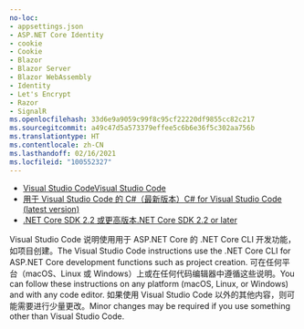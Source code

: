 ```yaml
---
no-loc:
- appsettings.json
- ASP.NET Core Identity
- cookie
- Cookie
- Blazor
- Blazor Server
- Blazor WebAssembly
- Identity
- Let's Encrypt
- Razor
- SignalR
ms.openlocfilehash: 33d6e9a9059c99f8c95cf22220df9855cc82c217
ms.sourcegitcommit: a49c47d5a573379effee5c6b6e36f5c302aa756b
ms.translationtype: HT
ms.contentlocale: zh-CN
ms.lasthandoff: 02/16/2021
ms.locfileid: "100552327"
---
```

* [<span data-ttu-id="fa9c2-101">Visual Studio Code</span><span class="sxs-lookup"><span data-stu-id="fa9c2-101">Visual Studio Code</span></span>](https://code.visualstudio.com/download)
* [<span data-ttu-id="fa9c2-102">用于 Visual Studio Code 的 C#（最新版本）</span><span class="sxs-lookup"><span data-stu-id="fa9c2-102">C# for Visual Studio Code (latest version)</span></span>](https://marketplace.visualstudio.com/items?itemName=ms-dotnettools.csharp)
* [<span data-ttu-id="fa9c2-103">.NET Core SDK 2.2 或更高版本</span><span class="sxs-lookup"><span data-stu-id="fa9c2-103">.NET Core SDK 2.2 or later</span></span>](https://dotnet.microsoft.com/download/dotnet-core)

<span data-ttu-id="fa9c2-104">Visual Studio Code 说明使用用于 ASP.NET Core 的 .NET Core CLI 开发功能，如项目创建。</span><span class="sxs-lookup"><span data-stu-id="fa9c2-104">The Visual Studio Code instructions use the .NET Core CLI for ASP.NET Core development functions such as project creation.</span></span> <span data-ttu-id="fa9c2-105">可在任何平台（macOS、Linux 或 Windows）上或在任何代码编辑器中遵循这些说明。</span><span class="sxs-lookup"><span data-stu-id="fa9c2-105">You can follow these instructions on any platform (macOS, Linux, or Windows) and with any code editor.</span></span> <span data-ttu-id="fa9c2-106">如果使用 Visual Studio Code 以外的其他内容，则可能需要进行少量更改。</span><span class="sxs-lookup"><span data-stu-id="fa9c2-106">Minor changes may be required if you use something other than Visual Studio Code.</span></span>
